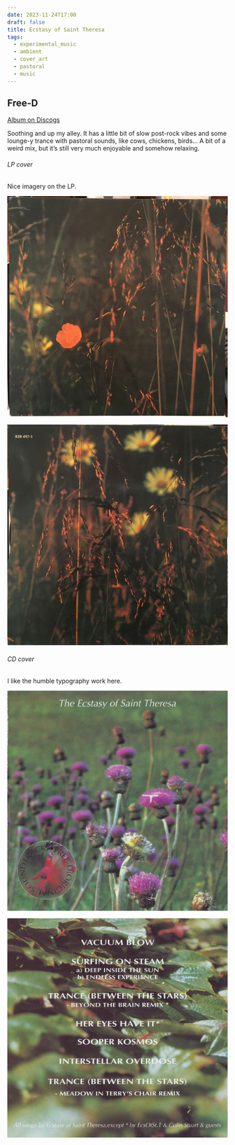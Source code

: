 ```yaml
---
date: 2023-11-24T17:00
draft: false
title: Ecstasy of Saint Theresa
tags:
  - experimental_music
  - ambient
  - cover_art
  - pastoral
  - music
---
```

## Free-D

[Album on Discogs](https://www.discogs.com/master/21387-The-Ecstasy-Of-Saint-Theresa-Free-D-Original-Soundtrack)

Soothing and up my alley. It has a little bit of slow post-rock vibes and some lounge-y trance with pastoral sounds, like cows, chickens, birds… A bit of a weird mix, but it’s still very much enjoyable and somehow relaxing.

###### LP cover

Nice imagery on the LP.

![Close-up photo of vegetation/bushes. There is a red flower in the center area](../attachment/vsc-paste/ecstasy_of_saint_theresa-231124170521.png)

![Same type of photo as the previous one, just a different details of the vegetaion, now with some blurred yellow flowers in the background](../attachment/vsc-paste/ecstasy_of_saint_theresa-231124170654.png)

###### CD cover

I like the humble typography work here.

![Same type of phot as the LP, close-up photos of vegetaiton. Now some purple cardoons are in highlight and focus. Band's name on the top area. Album's name on the bottom left and arranged in a circular design, like a stamp with another type of flower, red, as the background of said circle](../attachment/vsc-paste/ecstasy_of_saint_theresa-231124170908.png)

![Close-up photo of leaver and on top it has the track list of the album overlayed](../attachment/vsc-paste/ecstasy_of_saint_theresa-231124170951.png)